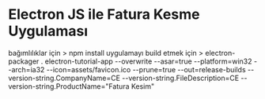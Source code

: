 # Electron JS ile Fatura Kesme Uygulaması
bağımlılıklar için > npm install
uygulamayı build etmek için >
electron-packager . electron-tutorial-app --overwrite --asar=true --platform=win32 --arch=ia32 --icon=assets/favicon.ico --prune=true --out=release-builds --version-string.CompanyName=CE --version-string.FileDescription=CE --version-string.ProductName="Fatura Kesim"
